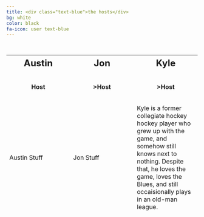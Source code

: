 ```yaml
---
title: <div class="text-blue">the hosts</div>
bg: white
color: black
fa-icon: user text-blue
---
```


<style>
  table {
    border-collapse:separate;
    border-spacing: 0 30px;
  }
  th {
    width: 33%;
    font-weight: bold;
    font-size: 150%;
  }
  
  td.host {
    text-align: center;
    font-weight: bold;
  }
</style>

<table>
  <tr>
  <th>Austin</th>
  <th>Jon</th>
  <th>Kyle</th>
  </tr>
  
  <tr>
  <td class="host">Host</td>  
  <td class="host">>Host</td>  
  <td class="host">>Host</td>
  </tr>
  
  <tr>
  <td>Austin Stuff</td>
  <td>Jon Stuff</td>
  <td>Kyle is a former collegiate hockey hockey player who grew up with the game, and somehow still knows next to nothing. Despite that, he loves the game, loves the Blues, and still occaisionally plays in an old-man league.</td>
  </tr>
</table>
